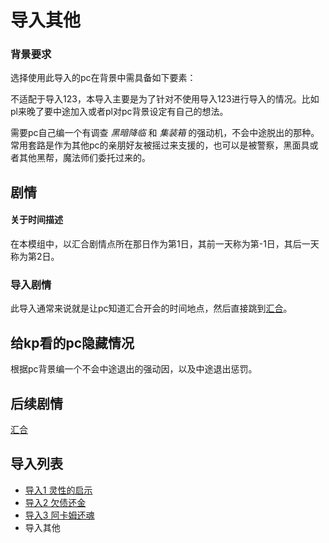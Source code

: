 # 导入其他

### 背景要求

选择使用此导入的pc在背景中需具备如下要素：

不适配于导入123，本导入主要是为了针对不使用导入123进行导入的情况。比如pl来晚了要中途加入或者pl对pc背景设定有自己的想法。

需要pc自己编一个有调查 *黑暗降临* 和 *集装箱* 的强动机，不会中途脱出的那种。常用套路是作为其他pc的亲朋好友被摇过来支援的，也可以是被警察，黑面具或者其他黑帮，魔法师们委托过来的。

## 剧情

#### 关于时间描述
在本模组中，以汇合剧情点所在那日作为第1日，其前一天称为第-1日，其后一天称为第2日。

### 导入剧情

此导入通常来说就是让pc知道汇合开会的时间地点，然后直接跳到[汇合](/第一次汇合.md)。

## 给kp看的pc隐藏情况

根据pc背景编一个不会中途退出的强动因，以及中途退出惩罚。

## 后续剧情
[汇合](/第一次汇合.md)

## 导入列表

* [导入1 灵性的启示](/导入1灵性的启示.md)
* [导入2 欠债还金](/导入2欠债还金.md)
* [导入3 阿卡姆还魂](/导入3阿卡姆还魂.md)
* 导入其他